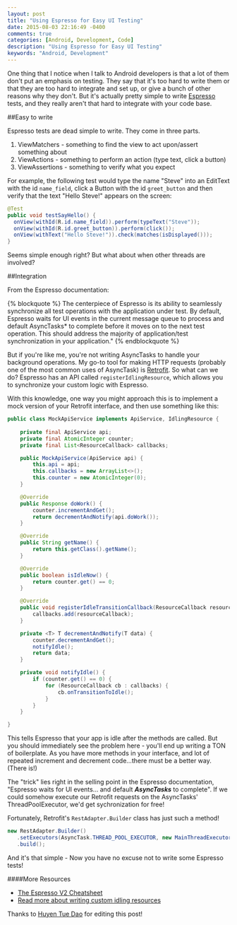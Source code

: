 ```yaml
---
layout: post
title: "Using Espresso for Easy UI Testing"
date: 2015-08-03 22:16:49 -0400
comments: true
categories: [Android, Development, Code]
description: "Using Espresso for Easy UI Testing"
keywords: "Android, Development"
---
```


One thing that I notice when I talk to Android developers is that a lot of them don't put an emphasis on testing. They say that it's too hard to write them or that they are too hard to integrate and set up, or give a bunch of other reasons why they don't. But it's actually pretty simple to write [Espresso](https://code.google.com/p/android-test-kit/wiki/Espresso) tests, and they really aren't that hard to integrate with your code base.

<!-- more -->

##Easy to write

Espresso tests are dead simple to write. They come in three parts.

1. ViewMatchers - something to find the view to act upon/assert something about
2. ViewActions - something to perform an action (type text, click a button)
3. ViewAssertions - something to verify what you expect

For example, the following test would type the name "Steve" into an EditText with the id `name_field`, click a Button with the id `greet_button` and then verify that the text "Hello Steve!" appears on the screen:

```java
@Test
public void testSayHello() {
  onView(withId(R.id.name_field)).perform(typeText("Steve"));
  onView(withId(R.id.greet_button)).perform(click());
  onView(withText("Hello Steve!")).check(matches(isDisplayed()));
}
```

Seems simple enough right? But what about when other threads are involved?

##Integration

From the Espresso documentation:

{% blockquote %}
The centerpiece of Espresso is its ability to seamlessly synchronize all test operations with the application under test. By default, Espresso waits for UI events in the current message queue to process and default AsyncTasks* to complete before it moves on to the next test operation. This should address the majority of application/test synchronization in your application."
{% endblockquote %}

But if you're like me, you're not writing AsyncTasks to handle your background operations. My go-to tool for making HTTP requests (probably one of the most common uses of AsyncTask) is [Retrofit](http://square.github.io/retrofit/). So what can we do? Espresso has an API called `registerIdlingResource`, which allows you to synchronize your custom logic with Espresso.

With this knowledge, one way you might approach this is to implement a mock version of your Retrofit interface, and then use something like this:

```java
public class MockApiService implements ApiService, IdlingResource {
	
	private final ApiService api;
	private final AtomicInteger counter;
	private final List<ResourceCallback> callbacks;

	public MockApiService(ApiService api) {
		this.api = api;
		this.callbacks = new ArrayList<>();	
		this.counter = new AtomicInteger(0);
	}

	@Override
	public Response doWork() {
		counter.incrementAndGet();
		return decrementAndNotify(api.doWork());
	}

	@Override
	public String getName() {
		return this.getClass().getName();
	}

	@Override
	public boolean isIdleNow() {
		return counter.get() == 0;
	}

	@Override
	public void registerIdleTransitionCallback(ResourceCallback resourceCallback) {
		callbacks.add(resourceCallback);
	}

	private <T> T decrementAndNotify(T data) {
		counter.decrementAndGet();
		notifyIdle();
		return data;
	}

	private void notifyIdle() {
		if (counter.get() == 0) {
			for (ResourceCallback cb : callbacks) {
				cb.onTransitionToIdle();
			}
		}
	}

}
```

This tells Espresso that your app is idle after the methods are called. But you should immediately see the problem here - you'll end up writing a TON of boilerplate. As you have more methods in your interface, and lot of repeated increment and decrement code...there must be a better way. (There is!)

The "trick" lies right in the selling point in the Espresso documentation, "Espresso waits for UI events... and default _**AsyncTasks**_ to complete". If we could somehow execute our Retrofit requests on the AsyncTasks' ThreadPoolExecutor, we'd get sychronization for free!

Fortunately, Retrofit's `RestAdapter.Builder` class has just such a method! 

```java
new RestAdapter.Builder()
   .setExecutors(AsyncTask.THREAD_POOL_EXECUTOR, new MainThreadExecutor())
   .build();
```

And it's that simple - Now you have no excuse not to write some Espresso tests!

####More Resources

- [The Espresso V2 Cheatsheet](https://code.google.com/p/android-test-kit/wiki/EspressoV2CheatSheet)
- [Read more about writing custom idling resources](http://blog.sqisland.com/2015/04/espresso-custom-idling-resource.html)

Thanks to [Huyen Tue Dao](https://twitter.com/queencodemonkey) for editing this post!
